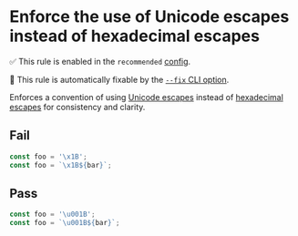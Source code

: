 # Enforce the use of Unicode escapes instead of hexadecimal escapes

✅ This rule is enabled in the `recommended` [config](https://github.com/sindresorhus/eslint-plugin-unicorn#preset-configs).

🔧 This rule is automatically fixable by the [`--fix` CLI option](https://eslint.org/docs/latest/user-guide/command-line-interface#--fix).

<!-- end rule header -->
<!-- Do not manually modify this header. Run: `npm run fix:eslint-docs` -->

Enforces a convention of using [Unicode escapes](https://mathiasbynens.be/notes/javascript-escapes#unicode) instead of [hexadecimal escapes](https://mathiasbynens.be/notes/javascript-escapes#hexadecimal) for consistency and clarity.

## Fail

```js
const foo = '\x1B';
const foo = `\x1B${bar}`;
```

## Pass

```js
const foo = '\u001B';
const foo = `\u001B${bar}`;
```
